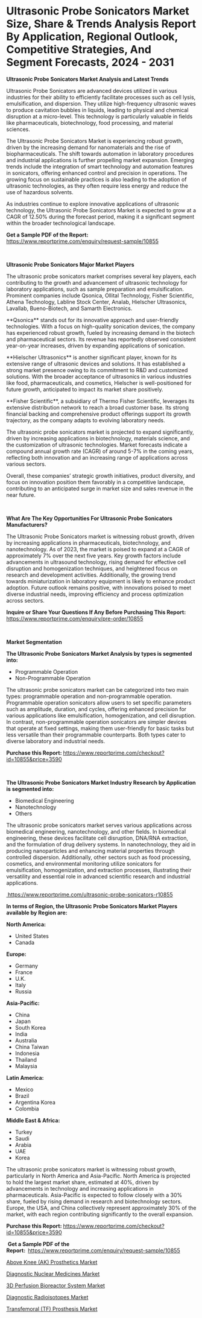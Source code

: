 <p><h1>Ultrasonic Probe Sonicators Market Size, Share & Trends Analysis Report By Application, Regional Outlook, Competitive Strategies, And Segment Forecasts, 2024 - 2031</h1></p><p><strong>Ultrasonic Probe Sonicators Market Analysis and Latest Trends</strong></p>
<p><p>Ultrasonic Probe Sonicators are advanced devices utilized in various industries for their ability to efficiently facilitate processes such as cell lysis, emulsification, and dispersion. They utilize high-frequency ultrasonic waves to produce cavitation bubbles in liquids, leading to physical and chemical disruption at a micro-level. This technology is particularly valuable in fields like pharmaceuticals, biotechnology, food processing, and material sciences.</p><p>The Ultrasonic Probe Sonicators Market is experiencing robust growth, driven by the increasing demand for nanomaterials and the rise of biopharmaceuticals. The shift towards automation in laboratory procedures and industrial applications is further propelling market expansion. Emerging trends include the integration of smart technology and automation features in sonicators, offering enhanced control and precision in operations. The growing focus on sustainable practices is also leading to the adoption of ultrasonic technologies, as they often require less energy and reduce the use of hazardous solvents.</p><p>As industries continue to explore innovative applications of ultrasonic technology, the Ultrasonic Probe Sonicators Market is expected to grow at a CAGR of 12.50% during the forecast period, making it a significant segment within the broader technological landscape.</p></p>
<p><strong>Get a Sample PDF of the Report:&nbsp;</strong> <a href="https://www.reportprime.com/enquiry/request-sample/10855">https://www.reportprime.com/enquiry/request-sample/10855</a></p>
<p>&nbsp;</p>
<p><strong>Ultrasonic Probe Sonicators Major Market Players</strong></p>
<p><p>The ultrasonic probe sonicators market comprises several key players, each contributing to the growth and advancement of ultrasonic technology for laboratory applications, such as sample preparation and emulsification. Prominent companies include Qsonica, Ollital Technology, Fisher Scientific, Athena Technology, Labline Stock Center, Analab, Hielscher Ultrasonics, Lavallab, Bueno-Biotech, and Samarth Electronics.</p><p>**Qsonica** stands out for its innovative approach and user-friendly technologies. With a focus on high-quality sonication devices, the company has experienced robust growth, fueled by increasing demand in the biotech and pharmaceutical sectors. Its revenue has reportedly observed consistent year-on-year increases, driven by expanding applications of sonication.</p><p>**Hielscher Ultrasonics** is another significant player, known for its extensive range of ultrasonic devices and solutions. It has established a strong market presence owing to its commitment to R&D and customized solutions. With the broader acceptance of ultrasonics in various industries like food, pharmaceuticals, and cosmetics, Hielscher is well-positioned for future growth, anticipated to impact its market share positively.</p><p>**Fisher Scientific**, a subsidiary of Thermo Fisher Scientific, leverages its extensive distribution network to reach a broad customer base. Its strong financial backing and comprehensive product offerings support its growth trajectory, as the company adapts to evolving laboratory needs.</p><p>The ultrasonic probe sonicators market is projected to expand significantly, driven by increasing applications in biotechnology, materials science, and the customization of ultrasonic technologies. Market forecasts indicate a compound annual growth rate (CAGR) of around 5-7% in the coming years, reflecting both innovation and an increasing range of applications across various sectors.</p><p>Overall, these companies’ strategic growth initiatives, product diversity, and focus on innovation position them favorably in a competitive landscape, contributing to an anticipated surge in market size and sales revenue in the near future.</p></p>
<p>&nbsp;</p>
<p><strong>What Are The Key Opportunities For Ultrasonic Probe Sonicators Manufacturers?</strong></p>
<p><p>The Ultrasonic Probe Sonicators market is witnessing robust growth, driven by increasing applications in pharmaceuticals, biotechnology, and nanotechnology. As of 2023, the market is poised to expand at a CAGR of approximately 7% over the next five years. Key growth factors include advancements in ultrasound technology, rising demand for effective cell disruption and homogenization techniques, and heightened focus on research and development activities. Additionally, the growing trend towards miniaturization in laboratory equipment is likely to enhance product adoption. Future outlook remains positive, with innovations poised to meet diverse industrial needs, improving efficiency and process optimization across sectors.</p></p>
<p><strong>Inquire or Share Your Questions If Any Before Purchasing This Report:</strong> <a href="https://www.reportprime.com/enquiry/pre-order/10855">https://www.reportprime.com/enquiry/pre-order/10855</a></p>
<p>&nbsp;</p>
<p><strong>Market Segmentation</strong></p>
<p><strong>The Ultrasonic Probe Sonicators Market Analysis by types is segmented into:</strong></p>
<p><ul><li>Programmable Operation</li><li>Non-Programmable Operation</li></ul></p>
<p><p>The ultrasonic probe sonicators market can be categorized into two main types: programmable operation and non-programmable operation. Programmable operation sonicators allow users to set specific parameters such as amplitude, duration, and cycles, offering enhanced precision for various applications like emulsification, homogenization, and cell disruption. In contrast, non-programmable operation sonicators are simpler devices that operate at fixed settings, making them user-friendly for basic tasks but less versatile than their programmable counterparts. Both types cater to diverse laboratory and industrial needs.</p></p>
<p><strong>Purchase this Report:&nbsp;</strong><a href="https://www.reportprime.com/checkout?id=10855&price=3590">https://www.reportprime.com/checkout?id=10855&price=3590</a></p>
<p>&nbsp;</p>
<p><strong>The Ultrasonic Probe Sonicators Market Industry Research by Application is segmented into:</strong></p>
<p><ul><li>Biomedical Engineering</li><li>Nanotechnology</li><li>Others</li></ul></p>
<p><p>The ultrasonic probe sonicators market serves various applications across biomedical engineering, nanotechnology, and other fields. In biomedical engineering, these devices facilitate cell disruption, DNA/RNA extraction, and the formulation of drug delivery systems. In nanotechnology, they aid in producing nanoparticles and enhancing material properties through controlled dispersion. Additionally, other sectors such as food processing, cosmetics, and environmental monitoring utilize sonicators for emulsification, homogenization, and extraction processes, illustrating their versatility and essential role in advanced scientific research and industrial applications.</p></p>
<p><a href="https://www.reportprime.com/ultrasonic-probe-sonicators-r10855">&nbsp;https://www.reportprime.com/ultrasonic-probe-sonicators-r10855</a></p>
<p><strong>In terms of Region, the Ultrasonic Probe Sonicators Market Players available by Region are:</strong></p>
<p>
    <p> <strong> North America: </strong>
        <ul>
            <li>United States</li>
            <li>Canada</li>
        </ul>
        </p> 
    <p> <strong> Europe: </strong>
        <ul>
            <li>Germany</li>
            <li>France</li>
            <li>U.K.</li>
            <li>Italy</li>
            <li>Russia</li>
        </ul>
        </p> 
    <p> <strong> Asia-Pacific: </strong>
        <ul>
            <li>China</li>
            <li>Japan</li>
            <li>South Korea</li>
            <li>India</li>
            <li>Australia</li>
            <li>China Taiwan</li>
            <li>Indonesia</li>
            <li>Thailand</li>
            <li>Malaysia</li>
        </ul>
        </p> 
    <p> <strong> Latin America: </strong>
        <ul>
            <li>Mexico</li>
            <li>Brazil</li>
            <li>Argentina Korea</li>
            <li>Colombia</li>
        </ul>
        </p> 
    <p> <strong> Middle East & Africa: </strong>
        <ul>
            <li>Turkey</li>
            <li>Saudi</li>
            <li>Arabia</li>
            <li>UAE</li>
            <li>Korea</li>
        </ul>
    </p>
    </p>
<p><p>The ultrasonic probe sonicators market is witnessing robust growth, particularly in North America and Asia-Pacific. North America is projected to hold the largest market share, estimated at 40%, driven by advancements in technology and increasing applications in pharmaceuticals. Asia-Pacific is expected to follow closely with a 30% share, fueled by rising demand in research and biotechnology sectors. Europe, the USA, and China collectively represent approximately 30% of the market, with each region contributing significantly to the overall expansion.</p></p>
<p><strong>Purchase this Report: </strong><a href="https://www.reportprime.com/checkout?id=10855&price=3590">https://www.reportprime.com/checkout?id=10855&price=3590</a></p>
<p>&nbsp;<strong>Get a Sample PDF of the Report:&nbsp;&nbsp;</strong><a href="https://www.reportprime.com/enquiry/request-sample/10855">https://www.reportprime.com/enquiry/request-sample/10855</a></p>
<p><strong></strong></p>
<p><p><a href="https://medium.com/@obiemante_40648/the-above-knee-ak-prosthetics-industry-analysis-report-offers-a-comprehensive-and-current-191acaa8a974">Above Knee (AK) Prosthetics Market</a></p><p><a href="https://issuu.com/reportprime-2/docs/diagnostic-nuclear-medicines-market_cf52fc69c64377">Diagnostic Nuclear Medicines Market</a></p><p><a href="https://github.com/MatthewHernandez403/Market-Research-Report-List-1/blob/main/3d-perfusion-bioreactor-system-market.md">3D Perfusion Bioreactor System Market</a></p><p><a href="https://issuu.com/reportprime-2/docs/diagnostic-radioisotopes-market-siz_b9d8580311fd58">Diagnostic Radioisotopes Market</a></p><p><a href="https://medium.com/@obiemante_40648/global-transfemoral-tf-prosthesis-market-analysis-trends-forecasts-and-growth-opportunities-75cc19a2bcd0">Transfemoral (TF) Prosthesis Market</a></p></p>